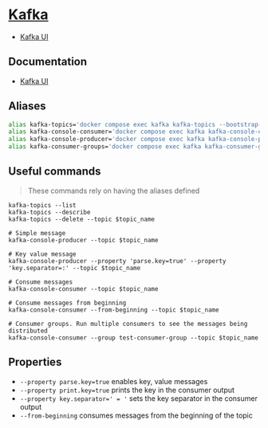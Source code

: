 # [Kafka](https://kafka.apache.org/documentation)

- [Kafka UI](http://127.0.0.1:8080)

## Documentation

- [Kafka UI](https://docs.kafka-ui.provectus.io/configuration/quick-start)

## Aliases

```bash
alias kafka-topics='docker compose exec kafka kafka-topics --bootstrap-server 127.0.0.1:9092'
alias kafka-console-consumer='docker compose exec kafka kafka-console-consumer --bootstrap-server 127.0.0.1:9092'
alias kafka-console-producer='docker compose exec kafka kafka-console-producer --bootstrap-server 127.0.0.1:9092'
alias kafka-consumer-groups='docker compose exec kafka kafka-consumer-groups --bootstrap-server 127.0.0.1:9092'
```

## Useful commands

> These commands rely on having the aliases defined

```shell
kafka-topics --list
kafka-topics --describe
kafka-topics --delete --topic $topic_name

# Simple message
kafka-console-producer --topic $topic_name

# Key value message
kafka-console-producer --property 'parse.key=true' --property 'key.separator=:' --topic $topic_name

# Consume messages
kafka-console-consumer --topic $topic_name

# Consume messages from beginning
kafka-console-consumer --from-beginning --topic $topic_name

# Consumer groups. Run multiple consumers to see the messages being distributed
kafka-console-consumer --group test-consumer-group --topic $topic_name
```

## Properties

- `--property parse.key=true` enables key, value messages
- `--property print.key=true` prints the key in the consumer output
- `--property key.separator=' = '` sets the key separator in the consumer output
- `--from-beginning` consumes messages from the beginning of the topic
